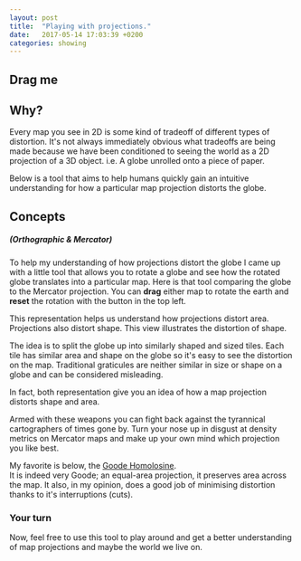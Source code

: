 ```yaml
---
layout: post
title:  "Playing with projections."
date:   2017-05-14 17:03:39 +0200
categories: showing
---
```


<link rel="import" href="/assets/bower/globe-map/globe-map.html">

## Drag me
<globe-map width='740' projections='["Orthographic", "InterruptedHomolosine"]' config='{"rotation":{"enabled":true, "ui_enabled":true}, "geodesic_graticule":{"enabled":true, "ui_enabled":false}, "nt_indicatrice":{"enabled":true, "ui_enabled":false}}'></globe-map>

## Why?
Every map you see in 2D is some kind of tradeoff of different types of distortion. It's not always immediately obvious what tradeoffs are being made because we have been conditioned to seeing the world as a 2D projection of a 3D object. i.e. A globe unrolled onto a piece of paper.

Below is a tool that aims to help humans quickly gain an intuitive understanding for how a particular map projection distorts the globe. 

## Concepts 
##### (Orthographic & Mercator)

To help my understanding of how projections distort the globe I came up with a little tool that allows you to rotate a globe and see how the rotated globe translates into a particular map. Here is that tool comparing the globe to the Mercator projection. You can **drag** either map to rotate the earth and **reset** the rotation with the button in the top left.

<globe-map width='540' projections='["Orthographic", "Mercator"]' config='{"rotation":{"enabled":true, "ui_enabled":true}, "nt_indicatrice":{"enabled":true}}'></globe-map>

This representation helps us understand how projections distort area. Projections also distort shape. This view illustrates the distortion of shape.

<globe-map width='540' projections='["Orthographic", "Mercator"]' config='{"rotation":{"enabled":true, "ui_enabled":true}, "geodesic_graticule":{"enabled":true}}'></globe-map>

The idea is to split the globe up into similarly shaped and sized tiles. Each tile has similar area and shape on the globe so it's easy to see the distortion on the map. Traditional graticules are neither similar in size or shape on a globe and can be considered misleading.

In fact, both representation give you an idea of how a map projection distorts shape and area.

Armed with these weapons you can fight back against the tyrannical cartographers of times gone by. Turn your nose up in disgust at density metrics on Mercator maps and make up your own mind which projection you like best.

My favorite is below, the [Goode Homolosine](https://en.wikipedia.org/wiki/Goode_homolosine_projection).  
It is indeed very Goode; an equal-area projection, it preserves area across the map. It also, in my opinion, does a good job of minimising distortion thanks to it's interruptions (cuts).

<globe-map width='740' projections='["Orthographic", "InterruptedHomolosine"]' config='{"rotation":{"enabled":true, "ui_enabled":true}, "geodesic_graticule":{"enabled":true}}'></globe-map>

### Your turn

Now, feel free to use this tool to play around and get a better understanding of map projections and maybe the world we live on.

<globe-map width='740' projections='["Orthographic", "InterruptedHomolosine"]' config='{"rotation":{"enabled":true, "ui_enabled":true}, "geodesic_graticule":{"enabled":true, "ui_enabled":true}, "nt_indicatrice":{"enabled":true, "ui_enabled":true}, "projection_selection":{"enabled":true}}'></globe-map>

